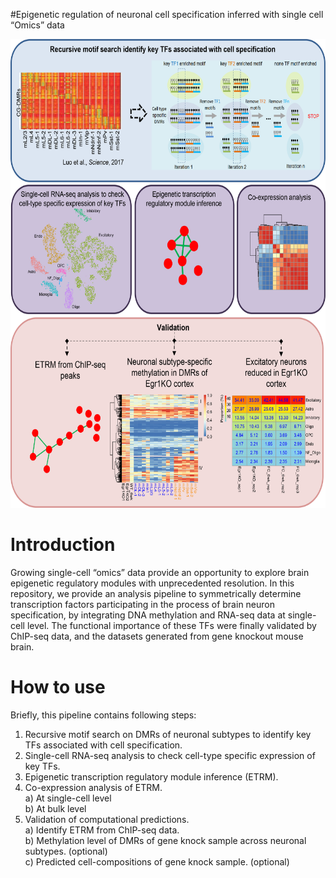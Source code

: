 #Epigenetic regulation of neuronal cell specification inferred with single cell “Omics” data

<div align=center><img width="600" height="750" src="https://github.com/Gavin-Yinld/brain_TF/blob/master/Figures/cover.png" /></div>

# Introduction

Growing single-cell “omics” data provide an opportunity to explore brain epigenetic regulatory modules with unprecedented resolution. In this repository, we provide an analysis pipeline to symmetrically determine transcription factors participating in the process of brain neuron specification, by integrating DNA methylation and RNA-seq data at single-cell level. The functional importance of these TFs were finally validated by ChIP-seq data, and the datasets generated from gene knockout mouse brain.

# How to use

Briefly, this pipeline contains following steps:
1.	Recursive motif search on DMRs of neuronal subtypes to identify key TFs associated with cell specification.
2.	Single-cell RNA-seq analysis to check cell-type specific expression of key TFs.
3.	Epigenetic transcription regulatory module inference (ETRM).
4.	Co-expression analysis of ETRM.<br>
    a)	At single-cell level<br>
    b)	At bulk level  <br>
5.	Validation of computational predictions.<br>
    a)	Identify ETRM from ChIP-seq data.<br>
    b)	Methylation level of DMRs of gene knock sample across neuronal subtypes. (optional)<br>
    c)	Predicted cell-compositions of gene knock sample. (optional)<br>



